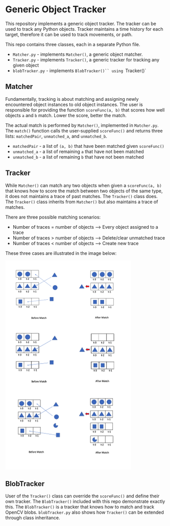 # Generic Object Tracker
This repository implements a generic object tracker. The tracker can be used to track any Python objects. Tracker maintains a time history for each target, therefore it can be used to track movements, or path.  

This repo contains three classes, each in a separate Python file.

* `Matcher.py`     - implements `Matcher()`, a generic object matcher.
* `Tracker.py`     - implements `Tracker()`, a generic tracker for tracking any given object
* `blobTracker.py` - implements `BlobTracker()`` using `Tracker()`

## Matcher
Fundamentally, tracking is about matching and assigning newly encountered object instances to old object instances.  The user is responsible for providing the function `scoreFunc(a, b)` that scores how well objects `a` and `b` match.  Lower the score, better the match.  

The actual match is performed by `Matcher()`, implemented in `Matcher.py`.  The `match()` function calls the user-supplied `scoreFunc()` and returns three lists:  `matchedPair`, `unmatched_a`, and `unmatched_b`.

* `matchedPair` - a list of `(a, b)` that have been matched given `scoreFunc()`
* `unmatched_a` - a list of remaining `a` that have not been matched
* `unmatched_b` - a list of remaining `b` that have not been matched

## Tracker
While `Matcher()` can match any two objects when given a `scoreFunc(a, b)` that knows how to score the match between two objects of the same type, it does not maintains a trace of past matches.  The `Tracker()` class does. The `Tracker()` class inherits from `Matcher()` but also maintains a trace of matches.  

There are three possible matching scenarios:

* Number of traces = number of objects --> Every object assigned to a trace
* Number of traces > number of objects --> Delete/clear unmatched trace
* Number of traces < number of objects --> Create new trace

These three cases are illustrated in the image below:

![alt text](https://github.com/emotionrobots/Trackers/blob/main/assets/matches.png)

## BlobTracker
User of the `Tracker()` class can override the `scoreFunc()` and define their own tracker.  The `BlobTracker()` included with this repo demonstrate exactly this.  The `BlobTracker()` is a tracker that knows how to match and track OpenCV blobs.
`blobTracker.py` also shows how `Tracker()` can be extended through class inheritance.
